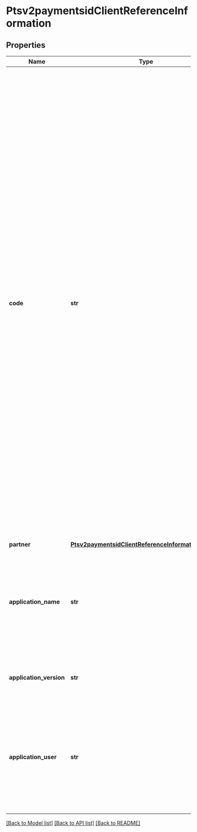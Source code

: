 # Ptsv2paymentsidClientReferenceInformation

## Properties
Name | Type | Description | Notes
------------ | ------------- | ------------- | -------------
**code** | **str** | Merchant-generated order reference or tracking number. It is recommended that you send a unique value for each transaction so that you can perform meaningful searches for the transaction.  #### Used by **Authorization** Required field.  #### PIN Debit Requests for PIN debit reversals need to use the same merchant reference number that was used in the transaction that is being reversed.  Required field for all PIN Debit requests (purchase, credit, and reversal).  #### FDC Nashville Global Certain circumstances can cause the processor to truncate this value to 15 or 17 characters for Level II and Level III processing, which can cause a discrepancy between the value you submit and the value included in some processor reports.  | [optional] 
**partner** | [**Ptsv2paymentsidClientReferenceInformationPartner**](Ptsv2paymentsidClientReferenceInformationPartner.md) |  | [optional] 
**application_name** | **str** | The name of the Connection Method client (such as Virtual Terminal or SOAP Toolkit API) that the merchant uses to send a transaction request to CyberSource.  | [optional] 
**application_version** | **str** | Version of the CyberSource application or integration used for a transaction.  | [optional] 
**application_user** | **str** | The entity that is responsible for running the transaction and submitting the processing request to CyberSource. This could be a person, a system, or a connection method.  | [optional] 

[[Back to Model list]](../README.md#documentation-for-models) [[Back to API list]](../README.md#documentation-for-api-endpoints) [[Back to README]](../README.md)


